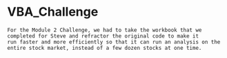 # VBA_Challenge
    For the Module 2 Challenge, we had to take the workbook that we completed for Steve and refractor the original code to make it
    run faster and more efficiently so that it can run an analysis on the entire stock market, instead of a few dozen stocks at one time.
    
    
    
    

